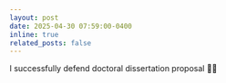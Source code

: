 ```yaml
---
layout: post
date: 2025-04-30 07:59:00-0400
inline: true
related_posts: false
---
```


I successfully defend doctoral dissertation proposal :man_student:	
